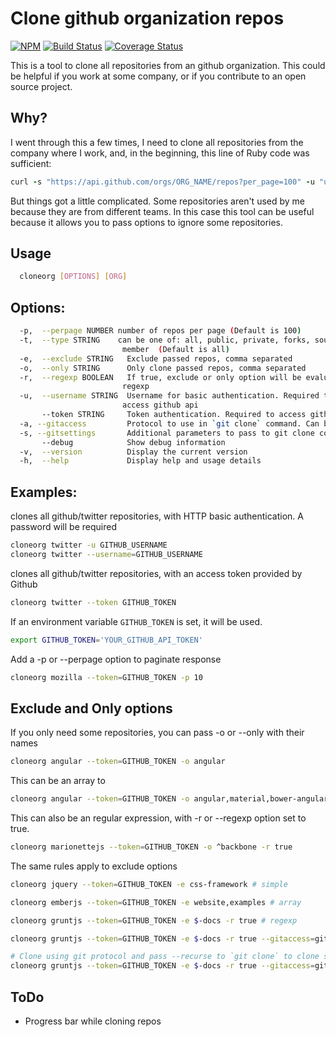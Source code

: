 Clone github organization repos
===

[![NPM](https://nodei.co/npm/clone-org-repos.png?downloads=true&downloadRank=true&stars=true)](https://nodei.co/npm/clone-org-repos/)
[![Build Status](https://travis-ci.org/tegon/clone-org-repos.svg?branch=master)](https://travis-ci.org/tegon/clone-org-repos)
[![Coverage Status](https://coveralls.io/repos/tegon/clone-org-repos/badge.svg?branch=master&service=github)](https://coveralls.io/github/tegon/clone-org-repos?branch=master)

This is a tool to clone all repositories from an github organization.
This could be helpful if you work at some company, or if you contribute to an open source project.

Why?
---
I went through this a few times, I need to clone all repositories from the company where I work, and, in the beginning, this line of Ruby code was sufficient:

```ruby
curl -s "https://api.github.com/orgs/ORG_NAME/repos?per_page=100" -u "username" | ruby -rubygems -e 'require "json"; JSON.load(STDIN.read).each {|repo| %x[git clone #{repo["ssh_url"]} ]}'
```

But things got a little complicated. Some repositories aren't used by me because they are from different teams. In this case this tool can be useful because it allows you to pass options to ignore some repositories.

Usage
---
```bash
  cloneorg [OPTIONS] [ORG]
```

Options:
---
```bash
  -p,  --perpage NUMBER number of repos per page (Default is 100)
  -t,  --type STRING    can be one of: all, public, private, forks, sources,
                         member  (Default is all)
  -e,  --exclude STRING   Exclude passed repos, comma separated
  -o,  --only STRING      Only clone passed repos, comma separated
  -r,  --regexp BOOLEAN   If true, exclude or only option will be evaluated as a
                         regexp
  -u,  --username STRING  Username for basic authentication. Required to
                         access github api
       --token STRING     Token authentication. Required to access github api
  -a, --gitaccess         Protocol to use in `git clone` command. Can be `ssh` (default), `https` or `git`
  -s, --gitsettings       Additional parameters to pass to git clone command. Defaults to empty.
       --debug            Show debug information
  -v,  --version          Display the current version
  -h,  --help             Display help and usage details
```

Examples:
---

clones all github/twitter repositories, with HTTP basic authentication. A password will be required

```bash
cloneorg twitter -u GITHUB_USERNAME
cloneorg twitter --username=GITHUB_USERNAME
```

clones all github/twitter repositories, with an access token provided by Github

```bash
cloneorg twitter --token GITHUB_TOKEN
```

If an environment variable `GITHUB_TOKEN` is set, it will be used.

```bash
export GITHUB_TOKEN='YOUR_GITHUB_API_TOKEN'
```

Add a -p or --perpage option to paginate response

```bash
cloneorg mozilla --token=GITHUB_TOKEN -p 10
```

Exclude and Only options
---

If you only need some repositories, you can pass -o or --only with their names

```bash
cloneorg angular --token=GITHUB_TOKEN -o angular
```

This can be an array to

```bash
cloneorg angular --token=GITHUB_TOKEN -o angular,material,bower-angular-i18n
```

This can also be an regular expression, with -r or --regexp option set to true.

```bash
cloneorg marionettejs --token=GITHUB_TOKEN -o ^backbone -r true
```

The same rules apply to exclude options

```bash
cloneorg jquery --token=GITHUB_TOKEN -e css-framework # simple
```

```bash
cloneorg emberjs --token=GITHUB_TOKEN -e website,examples # array
```

```bash
cloneorg gruntjs --token=GITHUB_TOKEN -e $-docs -r true # regexp
```

```bash
cloneorg gruntjs --token=GITHUB_TOKEN -e $-docs -r true --gitaccess=git # Clone using git protocol
```

```bash
# Clone using git protocol and pass --recurse to `git clone` to clone submodules also
cloneorg gruntjs --token=GITHUB_TOKEN -e $-docs -r true --gitaccess=git --gitsettings="--recurse"
```

ToDo
---

- Progress bar while cloning repos
